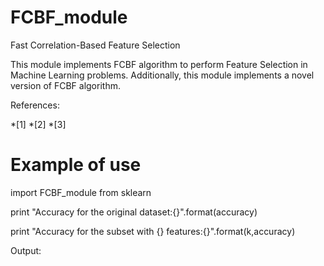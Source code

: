 # FCBF_module
Fast Correlation-Based Feature Selection

This module implements FCBF algorithm to perform Feature Selection in Machine Learning problems. Additionally, this module implements a novel version of FCBF algorithm. 



References:

*[1] 
*[2]
*[3]



# Example of use
import FCBF_module
from sklearn 


print "Accuracy for the original dataset:{}".format(accuracy)




print "Accuracy for the subset with {} features:{}".format(k,accuracy)


Output:





